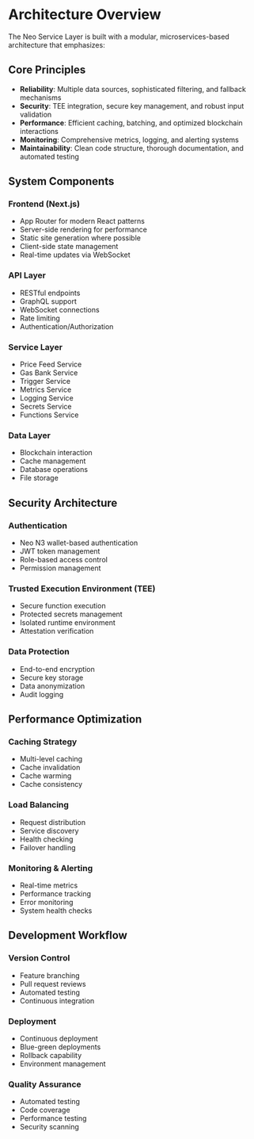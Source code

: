 # Architecture Overview

The Neo Service Layer is built with a modular, microservices-based architecture that emphasizes:

## Core Principles

- **Reliability**: Multiple data sources, sophisticated filtering, and fallback mechanisms
- **Security**: TEE integration, secure key management, and robust input validation
- **Performance**: Efficient caching, batching, and optimized blockchain interactions
- **Monitoring**: Comprehensive metrics, logging, and alerting systems
- **Maintainability**: Clean code structure, thorough documentation, and automated testing

## System Components

### Frontend (Next.js)
- App Router for modern React patterns
- Server-side rendering for performance
- Static site generation where possible
- Client-side state management
- Real-time updates via WebSocket

### API Layer
- RESTful endpoints
- GraphQL support
- WebSocket connections
- Rate limiting
- Authentication/Authorization

### Service Layer
- Price Feed Service
- Gas Bank Service
- Trigger Service
- Metrics Service
- Logging Service
- Secrets Service
- Functions Service

### Data Layer
- Blockchain interaction
- Cache management
- Database operations
- File storage

## Security Architecture

### Authentication
- Neo N3 wallet-based authentication
- JWT token management
- Role-based access control
- Permission management

### Trusted Execution Environment (TEE)
- Secure function execution
- Protected secrets management
- Isolated runtime environment
- Attestation verification

### Data Protection
- End-to-end encryption
- Secure key storage
- Data anonymization
- Audit logging

## Performance Optimization

### Caching Strategy
- Multi-level caching
- Cache invalidation
- Cache warming
- Cache consistency

### Load Balancing
- Request distribution
- Service discovery
- Health checking
- Failover handling

### Monitoring & Alerting
- Real-time metrics
- Performance tracking
- Error monitoring
- System health checks

## Development Workflow

### Version Control
- Feature branching
- Pull request reviews
- Automated testing
- Continuous integration

### Deployment
- Continuous deployment
- Blue-green deployments
- Rollback capability
- Environment management

### Quality Assurance
- Automated testing
- Code coverage
- Performance testing
- Security scanning 
